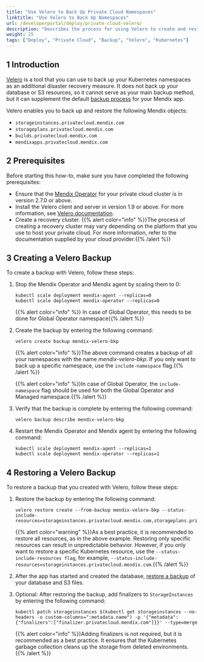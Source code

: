 ```yaml
---
title: "Use Velero to Back Up Private Cloud Namespaces"
linktitle: "Use Velero to Back Up Namespaces"
url: /developerportal/deploy/private-cloud-velero/
description: "Describes the process for using Velero to create and restore backups of your Mendix app namespaces in private cloud"
weight: 25
tags: ["Deploy", "Private Cloud", "Backup", "Velero", "Kubernetes"]
---
```


## 1 Introduction

[Velero](https://velero.io/docs/) is a tool that you can use to back up your Kubernetes namespaces as an additional disaster recovery measure. It does not back up your database or S3 resources, so it cannot serve as your main backup method, but it can supplement the default [backup process](/developerportal/operate/backups/) for your Mendix app.

Velero enables you to back up and restore the following Mendix objects:

* `storageinstances.privatecloud.mendix.com`
* `storageplans.privatecloud.mendix.com`
* `builds.privatecloud.mendix.com`
* `mendixapps.privatecloud.mendix.com`

## 2 Prerequisites

Before starting this how-to, make sure you have completed the following prerequisites:

* Ensure that the [Mendix Operator](/developerportal/deploy/private-cloud-technical-appendix-01/) for your private cloud cluster is in version 2.7.0 or above.
* Install the Velero client and server in version 1.9 or above. For more information, see [Velero documentation](https://velero.io/docs/).
* Create a recovery cluster.
    {{% alert color="info" %}}The process of creating a recovery cluster may vary depending on the platform that you use to host your private cloud. For more information, refer to the documentation supplied by your cloud provider.{{% /alert %}}

## 3 Creating a Velero Backup

To create a backup with Velero, follow these steps:

1. Stop the Mendix Operator and Mendix agent by scaling them to 0:

    ```text {linenos=table}
    kubectl scale deployment mendix-agent --replicas=0
    kubectl scale deployment mendix-operator --replicas=0
    ```

     {{% alert color="info" %}} In case of Global Operator, this needs to be done for Global Operator namespace{{% /alert %}}   

2. Create the backup by entering the following command:

    ```text {linenos=false}
    velero create backup mendix-velero-bkp
    ``` 

    {{% alert color="info" %}}The above command creates a backup of all your namespaces with the name *mendix-velero-bkp*. If you only want to back up a specific namespace, use the `include-namespace` flag.{{% /alert %}}
    
    {{% alert color="info" %}}In case of Global Operator, the `include-namespace` flag should be used for both the Global Operator and Managed namespace.{{% /alert %}}


3. Verify that the backup is complete by entering the following command:

    ```text {linenos=false}
    velero backup describe mendix-velero-bkp
    ```

4. Restart the Mendix Operator and Mendix agent by entering the following command:

    ```text {linenos=table}
    kubectl scale deployment mendix-agent --replicas=1
    kubectl scale deployment mendix-operator --replicas=1
    ```

## 4 Restoring a Velero Backup

To restore a backup that you created with Velero, follow these steps:

1. Restore the backup by entering the following command:

    ```text {linenos=false}
    velero restore create --from-backup mendix-velero-bkp --status-include-resources=storageinstances.privatecloud.mendix.com,storageplans.privatecloud.mendix.com,builds.privatecloud.mendix.com,mendixapps.privatecloud.mendix.com
    ```

    {{% alert color="warning" %}}As a best practice, it is recommended to restore all resources, as in the above example. Restoring only specific resources can result in unpredictable behavior. However, if you only want to restore a specific Kubernetes resource, use the `--status-include-resources flag`, for example, `--status-include-resources=storageinstances.privatecloud.mendix.com`.{{% /alert %}}

2. After the app has started and created the database, [restore a backup](/developerportal/deploy/private-cloud-data-transfer/) of your database and S3 files.
3. Optional: After restoring the backup, add finalizers to `StorageInstances` by entering the following command:

    ```text {linenos=false}
    kubectl patch storageinstances $(kubectl get storageinstances --no-headers -o custom-columns=":metadata.name") -p '{"metadata":{"finalizers":["finalizer.privatecloud.mendix.com"]}}' --type=merge
    ```

    {{% alert color="info" %}}Adding finalizers is not required, but it is recommended as a best practice. It ensures that the Kubernetes garbage collection cleans up the storage from deleted environments.{{% /alert %}}
